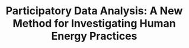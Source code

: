 ---
type: WS Paper
authors: Gerd Kortuem, Jacky Bourgois, Janet van der Linden, Blaine Price
title: "Participatory Data Analysis: A New Method for Investigating Human Energy Practices"
venue: ICT4S Workshop 'A social practice perspective on the smart grid'
year: 2014
---